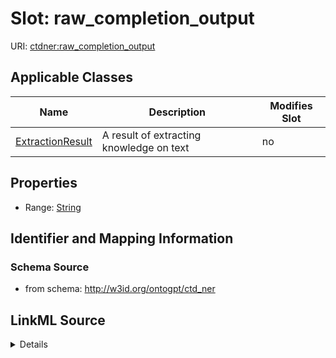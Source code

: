 

# Slot: raw_completion_output

URI: [ctdner:raw_completion_output](http://w3id.org/ontogpt/ctd_nerraw_completion_output)



<!-- no inheritance hierarchy -->





## Applicable Classes

| Name | Description | Modifies Slot |
| --- | --- | --- |
| [ExtractionResult](ExtractionResult.md) | A result of extracting knowledge on text |  no  |







## Properties

* Range: [String](String.md)





## Identifier and Mapping Information







### Schema Source


* from schema: http://w3id.org/ontogpt/ctd_ner




## LinkML Source

<details>
```yaml
name: raw_completion_output
from_schema: http://w3id.org/ontogpt/ctd_ner
rank: 1000
alias: raw_completion_output
owner: ExtractionResult
domain_of:
- ExtractionResult
range: string

```
</details>